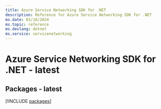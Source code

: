 ```yaml
---
title: Azure Service Networking SDK for .NET
description: Reference for Azure Service Networking SDK for .NET
ms.date: 03/18/2024
ms.topic: reference
ms.devlang: dotnet
ms.service: servicenetworking
---
```

# Azure Service Networking SDK for .NET - latest
## Packages - latest
[!INCLUDE [packages](service-networking-index.md)]